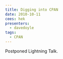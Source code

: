 ```yaml
---
title: Digging into CPAN
date: 2010-10-11
cees: hek
presenters:
  - davedoyle
tags:
  - CPAN
---
```


Postponed Lightning Talk.
